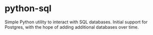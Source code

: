 # python-sql

Simple Python utility to interact with SQL databases. Initial support for 
Postgres, with the hope of adding additional databases over time.